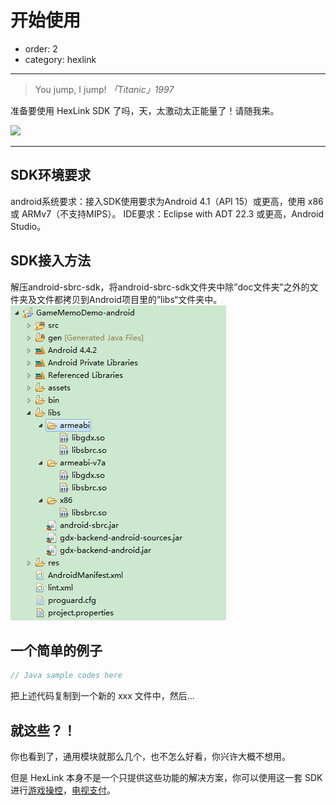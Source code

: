 # 开始使用

- order: 2
- category: hexlink

---

> You jump, I jump!   *「Titanic」1997*

准备要使用 HexLink SDK 了吗，天，太激动太正能量了！请随我来。

![](https://i.alipayobjects.com/e/201303/2P3fLYiHrA.jpg)

---
## SDK环境要求
android系统要求：接入SDK使用要求为Android 4.1（API 15）或更高，使用 x86 或 ARMv7（不支持MIPS）。
IDE要求：Eclipse with ADT 22.3 或更高，Android Studio。

## SDK接入方法
解压android-sbrc-sdk，将android-sbrc-sdk文件夹中除”doc文件夹”之外的文件夹及文件都拷贝到Android项目里的”libs“文件夹中。
![libs_image](../static/libs.png)

## 一个简单的例子

```java
// Java sample codes here
```

把上述代码复制到一个新的 xxx 文件中，然后...

## 就这些？！

你也看到了，通用模块就那么几个，也不怎么好看，你兴许大概不想用。

但是 HexLink 本身不是一个只提供这些功能的解决方案，你可以使用这一套 SDK 进行[游戏操控](/docs/control.html)，[电视支付](/docs/payment.html)。
